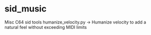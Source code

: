 # sid_music
Misc C64 sid tools
humanize_velocity.py -> Humanize velocity to add a natural feel without exceeding MIDI limits
